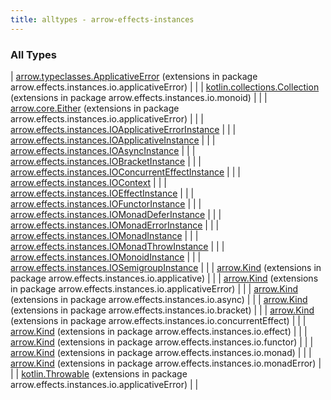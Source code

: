 ```yaml
---
title: alltypes - arrow-effects-instances
---
```


### All Types

| [arrow.typeclasses.ApplicativeError](../arrow.effects.instances.io.applicative-error/arrow.typeclasses.-applicative-error/index.html) (extensions in package arrow.effects.instances.io.applicativeError) |  |
| [kotlin.collections.Collection](../arrow.effects.instances.io.monoid/kotlin.collections.-collection/index.html) (extensions in package arrow.effects.instances.io.monoid) |  |
| [arrow.core.Either](../arrow.effects.instances.io.applicative-error/arrow.core.-either/index.html) (extensions in package arrow.effects.instances.io.applicativeError) |  |
| [arrow.effects.instances.IOApplicativeErrorInstance](../arrow.effects.instances/-i-o-applicative-error-instance/index.html) |  |
| [arrow.effects.instances.IOApplicativeInstance](../arrow.effects.instances/-i-o-applicative-instance/index.html) |  |
| [arrow.effects.instances.IOAsyncInstance](../arrow.effects.instances/-i-o-async-instance/index.html) |  |
| [arrow.effects.instances.IOBracketInstance](../arrow.effects.instances/-i-o-bracket-instance/index.html) |  |
| [arrow.effects.instances.IOConcurrentEffectInstance](../arrow.effects.instances/-i-o-concurrent-effect-instance/index.html) |  |
| [arrow.effects.instances.IOContext](../arrow.effects.instances/-i-o-context.html) |  |
| [arrow.effects.instances.IOEffectInstance](../arrow.effects.instances/-i-o-effect-instance/index.html) |  |
| [arrow.effects.instances.IOFunctorInstance](../arrow.effects.instances/-i-o-functor-instance/index.html) |  |
| [arrow.effects.instances.IOMonadDeferInstance](../arrow.effects.instances/-i-o-monad-defer-instance/index.html) |  |
| [arrow.effects.instances.IOMonadErrorInstance](../arrow.effects.instances/-i-o-monad-error-instance/index.html) |  |
| [arrow.effects.instances.IOMonadInstance](../arrow.effects.instances/-i-o-monad-instance/index.html) |  |
| [arrow.effects.instances.IOMonadThrowInstance](../arrow.effects.instances/-i-o-monad-throw-instance.html) |  |
| [arrow.effects.instances.IOMonoidInstance](../arrow.effects.instances/-i-o-monoid-instance/index.html) |  |
| [arrow.effects.instances.IOSemigroupInstance](../arrow.effects.instances/-i-o-semigroup-instance/index.html) |  |
| [arrow.Kind](../arrow.effects.instances.io.applicative/arrow.-kind/index.html) (extensions in package arrow.effects.instances.io.applicative) |  |
| [arrow.Kind](../arrow.effects.instances.io.applicative-error/arrow.-kind/index.html) (extensions in package arrow.effects.instances.io.applicativeError) |  |
| [arrow.Kind](../arrow.effects.instances.io.async/arrow.-kind/index.html) (extensions in package arrow.effects.instances.io.async) |  |
| [arrow.Kind](../arrow.effects.instances.io.bracket/arrow.-kind/index.html) (extensions in package arrow.effects.instances.io.bracket) |  |
| [arrow.Kind](../arrow.effects.instances.io.concurrent-effect/arrow.-kind/index.html) (extensions in package arrow.effects.instances.io.concurrentEffect) |  |
| [arrow.Kind](../arrow.effects.instances.io.effect/arrow.-kind/index.html) (extensions in package arrow.effects.instances.io.effect) |  |
| [arrow.Kind](../arrow.effects.instances.io.functor/arrow.-kind/index.html) (extensions in package arrow.effects.instances.io.functor) |  |
| [arrow.Kind](../arrow.effects.instances.io.monad/arrow.-kind/index.html) (extensions in package arrow.effects.instances.io.monad) |  |
| [arrow.Kind](../arrow.effects.instances.io.monad-error/arrow.-kind/index.html) (extensions in package arrow.effects.instances.io.monadError) |  |
| [kotlin.Throwable](../arrow.effects.instances.io.applicative-error/kotlin.-throwable/index.html) (extensions in package arrow.effects.instances.io.applicativeError) |  |

